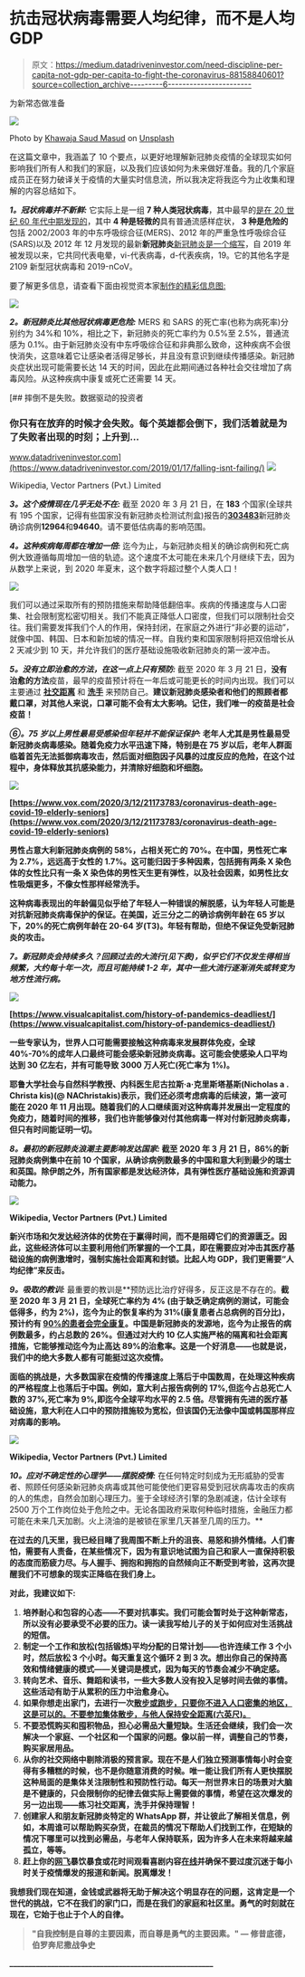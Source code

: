 # 抗击冠状病毒需要人均纪律，而不是人均 GDP

> 原文：<https://medium.datadriveninvestor.com/need-discipline-per-capita-not-gdp-per-capita-to-fight-the-coronavirus-88158840601?source=collection_archive---------6----------------------->

为新常态做准备

![](img/370612ada83c423526a1a2ba8761b50f.png)

Photo by [Khawaja Saud Masud](https://unsplash.com/@saudmasud?utm_source=unsplash&utm_medium=referral&utm_content=creditCopyText) on [Unsplash](https://unsplash.com/@saudmasud/stats?utm_source=unsplash&utm_medium=referral&utm_content=creditCopyText)

在这篇文章中，我涵盖了 10 个要点，以更好地理解新冠肺炎疫情的全球现实如何影响我们所有人和我们的家庭，以及我们应该如何为未来做好准备。我的几个家庭成员正在努力破译关于疫情的大量实时信息流，所以我决定将我迄今为止收集和理解的内容总结如下。

***1。冠状病毒并不新鲜:*** 它实际上是一组 **7 种人类冠状病毒**，其中最早的[是在 20 世纪 60 年代中期发现的](https://www.cdc.gov/coronavirus/types.html)，其中 **4 种是轻微的**具有普通流感样症状， **3 种是危险的**包括 2002/2003 年的中东呼吸综合征(MERS)、2012 年的严重急性呼吸综合征(SARS)以及 2012 年 12 月发现的最新**新冠肺炎**[新冠肺炎是一个缩写](https://www.cdc.gov/coronavirus/2019-ncov/faq.html)，自 2019 年被发现以来，它共同代表电晕，vi-代表病毒，d-代表疾病，19。它的其他名字是 2109 新型冠状病毒和 2019-nCoV。

要了解更多信息，请查看下面由视觉资本家[制作的精彩信息图:](https://www.visualcapitalist.com/history-of-pandemics-deadliest/)

![](img/83a93b1a649680c6b1e381f8a38ab8f5.png)

***2。新冠肺炎比其他冠状病毒更危险:*** MERS 和 SARS 的死亡率(也称为病死率)分别约为 34%和 10%，相比之下，新冠肺炎的死亡率约为 0.5%至 2.5%，普通流感为 0.1%。由于新冠肺炎没有中东呼吸综合征和非典那么致命，这种疾病不会很快消失，这意味着它让感染者活得足够长，并且没有意识到继续传播感染。新冠肺炎症状出现可能需要长达 14 天的时间，因此在此期间通过各种社会交往增加了病毒风险。从这种疾病中康复或死亡还需要 14 天。

[](https://www.datadriveninvestor.com/2019/01/17/falling-isnt-failing/) [## 摔倒不是失败。数据驱动的投资者

### 你只有在放弃的时候才会失败。每个英雄都会倒下，我们活着就是为了失败者出现的时刻；上升到…

www.datadriveninvestor.com](https://www.datadriveninvestor.com/2019/01/17/falling-isnt-failing/) ![](img/59a868b206ba8cf0d8a7a5c24d360dee.png)

Wikipedia, Vector Partners (Pvt.) Limited

***3。这个疫情现在几乎无处不在:*** 截至 2020 年 3 月 21 日，在 **183** 个国家(全球共有 195 个国家，记得有些国家没有新冠肺炎检测试剂盒)报告的[**303483**](https://www.worldometers.info/coronavirus/)新冠肺炎确诊病例**12964**和**94640**。请不要低估病毒的影响范围。

***4。这种疾病每周都在增加一倍:*** 迄今为止，与新冠肺炎相关的确诊病例和死亡病例大致遵循每周增加一倍的轨迹。这个速度不太可能在未来几个月继续下去，因为从数学上来说，到 2020 年夏末，这个数字将超过整个人类人口！

![](img/7f4578abf9c30fb17d5753627a94a5d1.png)

我们可以通过采取所有的预防措施来帮助降低翻倍率。疾病的传播速度与人口密集、社会限制宽松密切相关。我们不能真正降低人口密度，但我们可以限制社会交往。我们需要发挥我们个人的作用，保持封闭，在家庭之外进行“非必要的运动”，就像中国、韩国、日本和新加坡的情况一样。自我约束和国家限制将把双倍增长从 2 天减少到 10 天，并允许我们的医疗基础设施吸收新冠肺炎的第一波冲击。

***5。没有立即治愈的方法，在这一点上只有预防:*** 截至 2020 年 3 月 21 日，**没有治愈的方法**疫苗，最早的疫苗预计将在一年后或可能更长的时间内出现。我们可以主要通过 [**社交距离**](https://www.who.int/emergencies/diseases/novel-coronavirus-2019/advice-for-public) 和 [**洗手**](https://www.cdc.gov/coronavirus/2019-ncov/prepare/prevention.html) 来预防自己。[](https://www.theguardian.com/world/2020/mar/21/can-face-mask-protect-me-coronavirus-covid-19-myths-busted)**建议新冠肺炎感染者和他们的照顾者都戴口罩，对其他人来说，口罩可能不会有太大影响。记住，我们唯一的疫苗是社会疫苗！**

*****⑥。75 岁以上男性最易受感染但年轻并不能保证保护:*** 老年人尤其是男性最易受新冠肺炎病毒感染。随着免疫力水平迅速下降，特别是在 75 岁以后，老年人群面临着首先无法抵御病毒攻击，然后面对细胞因子风暴的过度反应的危险，在这个过程中，身体释放其抗感染能力，并清除好细胞和坏细胞。**

**![](img/c9e0663c3eaec9325dffad219290acf3.png)**

**[https://www.vox.com/2020/3/12/21173783/coronavirus-death-age-covid-19-elderly-seniors](https://www.vox.com/2020/3/12/21173783/coronavirus-death-age-covid-19-elderly-seniors)**

**男性占意大利新冠肺炎病例的 58%，占相关死亡的 70%。在中国，男性死亡率为 2.7%，远远高于女性的 1.7%。这可能归因于多种因素，包括拥有两条 X 染色体的女性比只有一条 X 染色体的男性天生更有弹性，以及社会因素，如男性比女性吸烟更多，不像女性那样经常洗手。**

**这种病毒表现出的年龄偏见似乎给了年轻人一种错误的解脱感，认为年轻人可能是对抗新冠肺炎病毒保护的保证。在美国，近三分之二的确诊病例年龄在 65 岁以下，20%的死亡病例年龄在 20-64 岁(T3)。**年轻有帮助，但绝不保证免受新冠肺炎的攻击。****

*****7。新冠肺炎会持续多久？回顾过去的大流行(见下表)，似乎它们不仅发生得相当频繁，大约每十年一次，而且可能持续 1-2 年，其中一些大流行逐渐消失或转变为地方性流行病。*****

**![](img/8669258244fe3a61dd67d1d4cf76b390.png)**

**[https://www.visualcapitalist.com/history-of-pandemics-deadliest/](https://www.visualcapitalist.com/history-of-pandemics-deadliest/)**

**一些专家认为，世界人口可能需要接触这种病毒来发展群体免疫，全球 40%-70%的成年人口最终可能会感染新冠肺炎病毒。这可能会使感染人口平均达到 30 亿左右，并有可能导致 3000 万人死亡(死亡率为 1%)。**

**耶鲁大学社会与自然科学教授、内科医生尼古拉斯·a·克里斯塔基斯(Nicholas a . Christa kis)(@ NAChristakis)表示，我们还必须考虑病毒的后续波，第一波可能在 2020 年 11 月出现。**随着我们的人口继续面对这种病毒并发展出一定程度的免疫力，随着时间的推移，我们也许能够像对付其他病毒一样对付新冠肺炎病毒，但只有时间能证明一切。****

*****8。最初的新冠肺炎浪潮主要影响发达国家:*** 截至 2020 年 3 月 21 日，86%的新冠肺炎病例集中在前 10 个国家，从确诊病例数最多的中国和意大利到最少的瑞士和英国。除伊朗之外，所有国家都是发达经济体，具有弹性医疗基础设施和资源调动能力。**

**![](img/08f6d5c384595f83990ee0bc4a6d421a.png)**

**Wikipedia, Vector Partners (Pvt.) Limited**

**新兴市场和欠发达经济体的优势在于赢得时间，而不是阻碍它们的资源匮乏。因此，这些经济体可以主要利用他们所掌握的一个工具，即在需要应对冲击其医疗基础设施的病例激增时，强制实施社会距离和封锁。比起人均 GDP，我们更需要“人均纪律”来反击。**

****9*。吸取的教训:*** 最重要的教训是**预防远比治疗好得多，反正这是不存在的。**截至 2020 年 3 月 21 日，**全球死亡率约为 4%** (由于缺乏确定病例的测试，可能会低得多，约为 2%)，迄今为止的恢复率约为 31%(康复患者占总病例的百分比)，预计约有 [90%的患者会完全康复](https://www.weforum.org/agenda/2020/03/coronavirus-recovery-what-happens-after-covid19/)。中国是新冠肺炎的发源地，迄今为止报告的病例数最多，约占总数的 26%。但通过对大约 10 亿人实施严格的隔离和社会距离措施，它能够推动迄今为止高达 89%的治愈率。这是一个好消息——也就是说，我们中的绝大多数人都有可能挺过这次疫情。**

**面临的挑战是，大多数国家在疫情的传播速度上落后于中国数周，在处理这种疾病的严格程度上也落后于中国。例如，意大利占报告病例的 17%,但迄今占总死亡人数的 37%,死亡率为 9%,即迄今全球平均水平的 2.5 倍。尽管拥有先进的医疗基础设施，意大利在人口中的预防措施较为宽松，但该国仍无法像中国或韩国那样应对病毒的影响。**

**![](img/bfc5417ba46554199e4da13bfba3b46f.png)**

**Wikipedia, Vector Partners (Pvt.) Limited**

****10*。应对不确定性的心理学——摆脱疫情:*** 在任何特定时刻成为无形威胁的受害者、照顾任何感染新冠肺炎病毒或其他可能使他们更容易受到冠状病毒攻击的疾病的人的焦虑，自然会加剧心理压力。鉴于全球经济引擎的急剧减速，估计全球有 2500 万个工作岗位处于危险之中。无论各国政府采取何种临时措施，金融压力都可能在未来几天加剧。火上浇油的是被锁在家里几天甚至几周的压力。**

**在过去的几天里，我已经目睹了我周围不断上升的沮丧、易怒和排外情绪。人们害怕，需要有人责备，在某些情况下，因为有意识地试图为自己和家人一直保持积极的态度而筋疲力尽。与人握手、拥抱和拥抱的自然倾向正不断受到考验，这再次提醒我们不可想象的现实正降临在我们身上。**

**对此，我建议如下:**

1.  **培养耐心和包容的心态——不要对抗事实。我们可能会暂时处于这种新常态，所以没有必要承受不必要的压力。读一读我写给儿子的关于如何应对生活挑战的短信。**
2.  **制定一个工作和放松(包括锻炼)平均分配的日常计划——也许连续工作 3 个小时，然后放松 3 个小时。每天重复这个循环 2 到 3 次。想出你自己的保持高效和情绪健康的模式——关键词是模式，因为每天的节奏会减少不确定感。**
3.  **转向艺术、音乐、舞蹈和读书，一些大多数人没有投入足够时间去做的事情。这些活动有助于从累积的压力中治愈身心。**
4.  **如果你想走出家门，去进行一次[散步或跑步，只要你不进入人口密集的地区，这是可以的。不要参加集体散步，与他人保持安全距离(六英尺)。](https://edition.cnn.com/2020/03/21/health/social-distancing-coronavirus-faq-wellness-trnd/index.html)**
5.  **不要恐慌购买和囤积物品，担心必需品大量短缺。生活还会继续，我们会一次解决一个家庭、一个社区和一个国家的问题。像以前一样，调整自己的节奏，购买家居用品。**
6.  **从你的社交网络中剔除消极的预言家。现在不是人们独立预测事情每小时会变得有多糟糕的时候，也不是你随意消费的时候。唯一能让我们所有人更快摆脱这种局面的是集体关注限制性和预防性行动。每天一剂世界末日的场景对大脑是不健康的，只会限制你的纪律去做实际上需要做的事情，希望在这次爆发的另一边出现——练习社交距离，洗手并保持理智！**
7.  **创建家人和朋友新冠肺炎特定的 WhatsApp 群，并让彼此了解相关信息，例如，本周谁可以帮助购买杂货，在裁员的情况下帮助人们找到工作，在短缺的情况下哪里可以找到必需品，与老年人保持联系，因为许多人在未来将越来越孤立，等等。**
8.  **赶上你的[网飞](http://www.netflix.com)暴饮暴食或花时间观看喜剧内容[在线](http://www.youtube.com)并确保不要过度沉迷于每小时关于疫情爆发的报道和新闻。脱离爆发！**

**我想我们现在知道，金钱或武器将无助于解决这个明显存在的问题，这肯定是一个世代的挑战，它不在我们的家门口，而是在我们的家庭和社区里。勇气的时刻就在现在，它始于也止于个人的自律。**

> **"自我控制是自尊的主要因素，而自尊是勇气的主要因素。"
> ― **修昔底德，伯罗奔尼撒战争史****

**______________________________________________________**